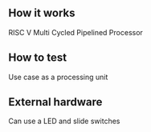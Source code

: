 <!---

This file is used to generate your project datasheet. Please fill in the information below and delete any unused
sections.

You can also include images in this folder and reference them in the markdown. Each image must be less than
512 kb in size, and the combined size of all images must be less than 1 MB.
-->

## How it works

RISC V Multi Cycled Pipelined Processor

## How to test

Use case as a processing unit

## External hardware

Can use a LED and slide switches
